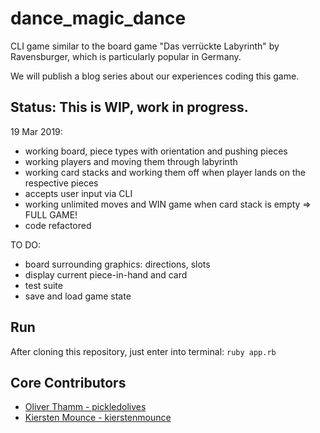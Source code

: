 # dance_magic_dance

CLI game similar to the board game "Das verrückte Labyrinth" by Ravensburger, which is particularly popular in Germany.

We will publish a blog series about our experiences coding this game.

## Status: This is WIP, work in progress.

19 Mar 2019:
- working board, piece types with orientation and pushing pieces
- working players and moving them through labyrinth
- working card stacks and working them off when player lands on the respective pieces
- accepts user input via CLI
- working unlimited moves and WIN game when card stack is empty => FULL GAME!
- code refactored

TO DO:
- board surrounding graphics: directions, slots
- display current piece-in-hand and card
- test suite
- save and load game state

## Run

After cloning this repository, just enter into terminal: `ruby app.rb`

## Core Contributors

- [Oliver Thamm - pickledolives](https://github.com/pickledolives)
- [Kiersten Mounce - kierstenmounce](https://github.com/kierstenmounce)
